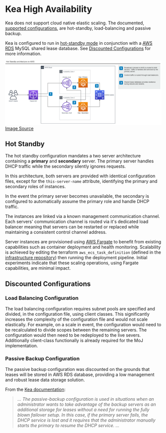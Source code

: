 # Kea High Availability

Kea does not support cloud native elastic scaling. The documented, [supported configurations](https://kea.readthedocs.io/en/latest/arm/hooks.html#supported-configurations), are hot-standby, load-balancing and passive backup.

Kea is configured to run in [hot-standby mode](https://kea.readthedocs.io/en/kea-1.8.1/arm/hooks.html#hot-standby-configuration) in conjunction with a [AWS RDS](https://aws.amazon.com/rds/) MySQL shared lease database. See [Discounted Configurations](#discounted-configurations) for more information.

![architecture](images/kea-ha.png)
[Image Source](images/kea-ha.drawio)

## Hot Standby

The hot standby configuration mandates a two server architecture containing a __primary__ and __secondary__ server. The primary server handles DHCP traffic while the secondary silently ignores requests.

In this architecture, both servers are provided with identical configuration files, except for the `this-server-name` attribute, identifying the primary and secondary roles of instances.

In the event the primary server becomes unavailable, the secondary is configured to automatically assume the primary role and handle DHCP traffic.

The instances are linked via a known management communication channel. Each servers' communication channel is routed via it's dedicated load balancer meaning that servers can be restarted or replaced while maintaining a consistent control channel address.

Server instances are provisioned using [AWS Fargate](https://aws.amazon.com/fargate/) to benefit from existing capabilities such as container deployment and health monitoring. Scalability is achieved by editing the terraform `aws_ecs_task_definition` (defined in the [infrastructure repository](https://github.com/ministryofjustice/staff-device-dns-dhcp-infrastructure)) then running the deployment pipeline. Initial experiments indicate that these scaling operations, using Fargate capabilities, are minimal impact. 

## Discounted Configurations

### Load Balancing Configuration

The load balancing configuration requires subnet pools are specified and divided, in the configuration file, using client classes. This significantly increases the complexity of the configuration file and would not scale elastically. For example, on a scale in event, the configuration would need to be recalculated to divide scopes between the remaining servers. The configuration would then need to be redeployed to the live severs. Additionally client-class functionally is already required for the MoJ implementation.

### Passive Backup Configuration

The passive backup configuration was discounted on the grounds that leases will be stored in AWS RDS database, providing a low management and robust lease data storage solution.

From the [Kea documentation](https://kea.readthedocs.io/en/latest/arm/hooks.html#supported-configurations):
> *... The passive-backup configuration is used in situations when an administrator wants to take advantage of the backup servers as an additional storage for leases without a need for running the fully blown failover setup. In this case, if the primary server fails, the DHCP service is lost and it requires that the administrator manually starts the primary to resume the DHCP service. ...*
